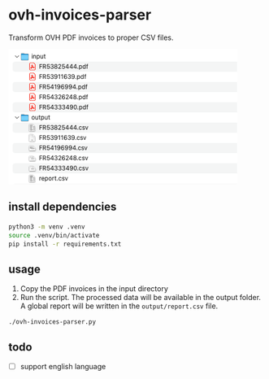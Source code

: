 # ovh-invoices-parser

Transform OVH PDF invoices to proper CSV files.

![image](demo.png)

## install dependencies

```bash
python3 -m venv .venv
source .venv/bin/activate
pip install -r requirements.txt
```

## usage

1. Copy the PDF invoices in the input directory
2. Run the script. The processed data will be available in the output folder. A global report will be written in the `output/report.csv` file.

```
./ovh-invoices-parser.py
```

## todo
- [ ] support english language